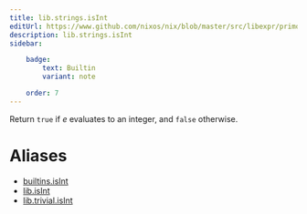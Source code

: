 ```yaml
---
title: lib.strings.isInt
editUrl: https://www.github.com/nixos/nix/blob/master/src/libexpr/primops.cc
description: lib.strings.isInt
sidebar:

    badge:
        text: Builtin
        variant: note

    order: 7
---
```


Return `true` if *e* evaluates to an integer, and `false` otherwise.


# Aliases

- [builtins.isInt](/nix-doc-comments/reference/builtins/builtins-isInt)
- [lib.isInt](/nix-doc-comments/reference/lib/lib-isInt)
- [lib.trivial.isInt](/nix-doc-comments/reference/lib/trivial/lib-trivial-isInt)


